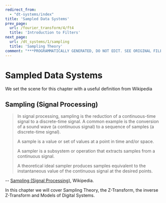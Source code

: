 ```yaml
---
redirect_from:
  - "dt-systems/index"
title: 'Sampled Data Systems'
prev_page:
  url: /fourier_transform/4/ft4
  title: 'Introduction to Filters'
next_page:
  url: /dt_systems/1/sampling
  title: 'Sampling Theory'
comment: "***PROGRAMMATICALLY GENERATED, DO NOT EDIT. SEE ORIGINAL FILES IN /content***"
---
```

# Sampled Data Systems

We set the scene for this chapter with a useful definition from Wikipedia

## Sampling (Signal Processing)

> In signal processing, sampling is the reduction of a continuous-time signal to a discrete-time signal. A common example is the conversion of a sound wave (a continuous signal) to a sequence of samples (a discrete-time signal).
>
> A sample is a value or set of values at a point in time and/or space.
>
> A sampler is a subsystem or operation that extracts samples from a continuous signal.
>
> A theoretical ideal sampler produces samples equivalent to the instantaneous value of the continuous signal at the desired points.

-- [Sampling (Signal Processing)](https://en.wikipedia.org/wiki/Sampling_(signal_processing)), Wikipedia.

In this chapter we will cover Sampling Theory, the Z-Transform, the inverse Z-Transform and Models of Digital Systems.
